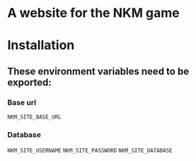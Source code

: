 # A website for the NKM game

# Installation

## These environment variables need to be exported:

### Base url

`NKM_SITE_BASE_URL`

### Database

`NKM_SITE_USERNAME`
`NKM_SITE_PASSWORD`
`NKM_SITE_DATABASE`
